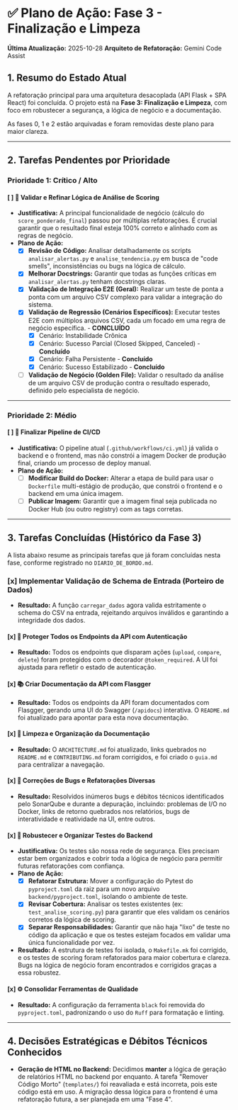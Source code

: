 # ✅ Plano de Ação: Fase 3 - Finalização e Limpeza

**Última Atualização:** 2025-10-28
**Arquiteto de Refatoração:** Gemini Code Assist

## 1. Resumo do Estado Atual

A refatoração principal para uma arquitetura desacoplada (API Flask + SPA React) foi concluída. O projeto está na **Fase 3: Finalização e Limpeza**, com foco em robustecer a segurança, a lógica de negócio e a documentação.

As fases 0, 1 e 2 estão arquivadas e foram removidas deste plano para maior clareza.

---

## 2. Tarefas Pendentes por Prioridade

### Prioridade 1: Crítico / Alto

#### [ ] 🧠 Validar e Refinar Lógica de Análise de Scoring

- **Justificativa:** A principal funcionalidade de negócio (cálculo do `score_ponderado_final`) passou por múltiplas refatorações. É crucial garantir que o resultado final esteja 100% correto e alinhado com as regras de negócio.
- **Plano de Ação:**
  - [x] **Revisão de Código:** Analisar detalhadamente os scripts `analisar_alertas.py` e `analise_tendencia.py` em busca de "code smells", inconsistências ou bugs na lógica de cálculo.
  - [x] **Melhorar Docstrings:** Garantir que todas as funções críticas em `analisar_alertas.py` tenham docstrings claras.
  - [x] **Validação de Integração E2E (Geral):** Realizar um teste de ponta a ponta com um arquivo CSV complexo para validar a integração do sistema.
  - [x] **Validação de Regressão (Cenários Específicos):** Executar testes E2E com múltiplos arquivos CSV, cada um focado em uma regra de negócio específica. - **CONCLUÍDO**
    - [x] Cenário: Instabilidade Crônica
    - [x] Cenário: Sucesso Parcial (Closed Skipped, Canceled) - **Concluído**
    - [x] Cenário: Falha Persistente - **Concluído**
    - [x] Cenário: Sucesso Estabilizado - **Concluído**
  - [ ] **Validação de Negócio (Golden File):** Validar o resultado da análise de um arquivo CSV de produção contra o resultado esperado, definido pelo especialista de negócio.

---

### Prioridade 2: Médio

#### [ ] 🚀 Finalizar Pipeline de CI/CD

- **Justificativa:** O pipeline atual (`.github/workflows/ci.yml`) já valida o backend e o frontend, mas não constrói a imagem Docker de produção final, criando um processo de deploy manual.
- **Plano de Ação:**
  - [ ] **Modificar Build do Docker:** Alterar a etapa de build para usar o `Dockerfile` multi-estágio de produção, que constrói o frontend e o backend em uma única imagem.
  - [ ] **Publicar Imagem:** Garantir que a imagem final seja publicada no Docker Hub (ou outro registry) com as tags corretas.

---

## 3. Tarefas Concluídas (Histórico da Fase 3)

A lista abaixo resume as principais tarefas que já foram concluídas nesta fase, conforme registrado no `DIARIO_DE_BORDO.md`.

### [x] ️ Implementar Validação de Schema de Entrada (Porteiro de Dados)

- **Resultado:** A função `carregar_dados` agora valida estritamente o schema do CSV na entrada, rejeitando arquivos inválidos e garantindo a integridade dos dados.

#### [x] 🔐 Proteger Todos os Endpoints da API com Autenticação

- **Resultado:** Todos os endpoints que disparam ações (`upload`, `compare`, `delete`) foram protegidos com o decorador `@token_required`. A UI foi ajustada para refletir o estado de autenticação.

#### [x] 📚 Criar Documentação da API com Flasgger

- **Resultado:** Todos os endpoints da API foram documentados com Flasgger, gerando uma UI do Swagger (`/apidocs`) interativa. O `README.md` foi atualizado para apontar para esta nova documentação.

#### [x] 🧹 Limpeza e Organização da Documentação

- **Resultado:** O `ARCHITECTURE.md` foi atualizado, links quebrados no `README.md` e `CONTRIBUTING.md` foram corrigidos, e foi criado o `guia.md` para centralizar a navegação.

#### [x] 🐞 Correções de Bugs e Refatorações Diversas

- **Resultado:** Resolvidos inúmeros bugs e débitos técnicos identificados pelo SonarQube e durante a depuração, incluindo: problemas de I/O no Docker, links de retorno quebrados nos relatórios, bugs de interatividade e reatividade na UI, entre outros.

#### [x] 🔬 Robustecer e Organizar Testes do Backend

- **Justificativa:** Os testes são nossa rede de segurança. Eles precisam estar bem organizados e cobrir toda a lógica de negócio para permitir futuras refatorações com confiança.
- **Plano de Ação:**
  - [x] **Refatorar Estrutura:** Mover a configuração do Pytest do `pyproject.toml` da raiz para um novo arquivo `backend/pyproject.toml`, isolando o ambiente de teste.
  - [x] **Revisar Cobertura:** Analisar os testes existentes (ex: `test_analise_scoring.py`) para garantir que eles validam os cenários corretos da lógica de scoring.
  - [x] **Separar Responsabilidades:** Garantir que não haja "lixo" de teste no código da aplicação e que os testes estejam focados em validar uma única funcionalidade por vez.
- **Resultado:** A estrutura de testes foi isolada, o `Makefile.mk` foi corrigido, e os testes de scoring foram refatorados para maior cobertura e clareza. Bugs na lógica de negócio foram encontrados e corrigidos graças a essa robustez.

#### [x] ⚙️ Consolidar Ferramentas de Qualidade

- **Resultado:** A configuração da ferramenta `black` foi removida do `pyproject.toml`, padronizando o uso do `Ruff` para formatação e linting.

---

## 4. Decisões Estratégicas e Débitos Técnicos Conhecidos

- **Geração de HTML no Backend:** Decidimos **manter** a lógica de geração de relatórios HTML no backend por enquanto. A tarefa "Remover Código Morto" (`templates/`) foi reavaliada e está incorreta, pois este código está em uso. A migração dessa lógica para o frontend é uma refatoração futura, a ser planejada em uma "Fase 4".
